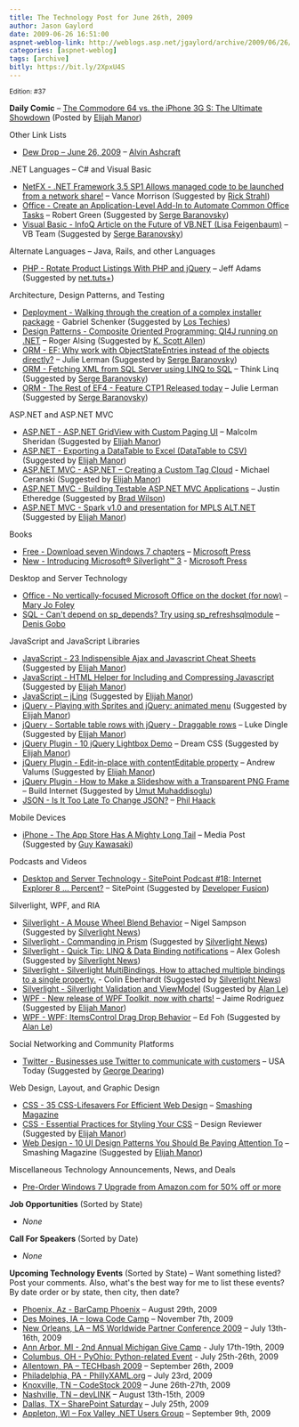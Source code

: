 ```yaml
---
title: The Technology Post for June 26th, 2009
author: Jason Gaylord
date: 2009-06-26 16:51:00
aspnet-weblog-link: http://weblogs.asp.net/jgaylord/archive/2009/06/26/the-technology-post-for-june-26th-2009.aspx
categories: [aspnet-weblog]
tags: [archive]
bitly: https://bit.ly/2XpxU4S
---
```


<small>Edition: #37</small>

**Daily Comic** – [The Commodore 64 vs. the iPhone 3G S: The Ultimate Showdown](http://technologizer.com/2009/06/21/commodore-vs-iphone/) (Posted by [Elijah Manor](http://twitter.com/elijahmanor))

Other Link Lists

- [Dew Drop – June 26, 2009](http://www.alvinashcraft.com/2009/06/26/dew-drop-june-26-2009/) – [Alvin Ashcraft](http://twitter.com/alvinashcraft)

.NET Languages – C# and Visual Basic

- [NetFX - .NET Framework 3.5 SP1 Allows managed code to be launched from a network share!](http://blogs.msdn.com/vancem/archive/2008/08/13/net-framework-3-5-sp1-allows-managed-code-to-be-launched-from-a-network-share.aspx) – Vance Morrison (Suggested by [Rick Strahl](http://twitter.com/RickStrahl))
- [Office - Create an Application-Level Add-In to Automate Common Office Tasks](http://msdn.microsoft.com/en-us/vsto/dd935909.aspx) – Robert Green (Suggested by [Serge Baranovsky](http://twitter.com/sergeb))
- [Visual Basic - InfoQ Article on the Future of VB.NET (Lisa Feigenbaum)](http://blogs.msdn.com/vbteam/archive/2009/06/24/infoq-article-on-the-future-of-vb-net-lisa-feigenbaum.aspx) – VB Team (Suggested by [Serge Baranovsky](http://twitter.com/sergeb))

Alternate Languages – Java, Rails, and other Languages

- [PHP - Rotate Product Listings With PHP and jQuery](http://blog.themeforest.net/tutorials/rotate-product-listings-with-php-and-jquery/) – Jeff Adams (Suggested by [net.tuts+](http://twitter.com/NETTUTS))

Architecture, Design Patterns, and Testing

- [Deployment - Walking through the creation of a complex installer package](http://www.lostechies.com/blogs/gabrielschenker/archive/2009/06/26/walking-through-the-creation-of-a-complex-installer-package.aspx) - Gabriel Schenker (Suggested by [Los Techies](http://twitter.com/lostechies))
- [Design Patterns - Composite Oriented Programming: QI4J running on .NET](http://rogeralsing.com/2009/06/25/composite-oriented-programming-qi4j-running-on-net/) – Roger Alsing (Suggested by [K. Scott Allen](http://twitter.com/OdeToCode))
- [ORM - EF: Why work with ObjectStateEntries instead of the objects directly?](http://thedatafarm.com/blog/data-access/ef-why-work-with-objectstateentries-instead-of-the-objects-directly/) – Julie Lerman (Suggested by [Serge Baranovsky](http://twitter.com/sergeb))
- [ORM - Fetching XML from SQL Server using LINQ to SQL](http://www.thinqlinq.com/Default/Fetching-XML-from-SQL-Server-using-LINQ-to-SQL.aspx) – Think Linq (Suggested by [Serge Baranovsky](http://twitter.com/sergeb))
- [ORM - The Rest of EF4 - Feature CTP1 Released today](http://thedatafarm.com/blog/data-access/the-rest-of-ef4-feature-ctp1-released-today/) – Julie Lerman (Suggested by [Serge Baranovsky](http://twitter.com/sergeb))

ASP.NET and ASP.NET MVC

- [ASP.NET - ASP.NET GridView with Custom Paging UI](http://www.dotnetcurry.com/ShowArticle.aspx?ID=339&AspxAutoDetectCookieSupport=1) – Malcolm Sheridan (Suggested by [Elijah Manor](http://twitter.com/elijahmanor))
- [ASP.NET - Exporting a DataTable to Excel (DataTable to CSV)](http://blog.runxc.com/post/2009/06/24/Exporting-a-DataTable-to-Excel-(DataTable-to-CSV).aspx) (Suggested by [Elijah Manor](http://twitter.com/elijahmanor))
- [ASP.NET MVC - ASP.NET – Creating a Custom Tag Cloud](http://www.codecapers.com/2009/06/aspnet-creating-custom-tag-cloud.html) - Michael Ceranski (Suggested by [Elijah Manor](http://twitter.com/elijahmanor))
- [ASP.NET MVC - Building Testable ASP.NET MVC Applications](http://msdn.microsoft.com/en-ca/magazine/dd942838.aspx) – Justin Etheredge (Suggested by [Brad Wilson](http://twitter.com/bradwilson))
- [ASP.NET MVC - Spark v1.0 and presentation for MPLS ALT.NET](http://whereslou.com/2009/06/24/spark-releas-and-presentation-for-mpls-altnet) (Suggested by [Elijah Manor](http://twitter.com/elijahmanor))

Books

- [Free - Download seven Windows 7 chapters](http://blogs.msdn.com/microsoft_press/archive/2009/06/26/download-seven-windows-7-chapters.aspx) – [Microsoft Press](http://twitter.com/MicrosoftPress)
- [New - Introducing Microsoft® Silverlight™ 3](http://www.microsoft.com/learning/en/us/book.aspx?ID=12578&locale=en-us) - [Microsoft Press](http://twitter.com/MicrosoftPress)

Desktop and Server Technology

- [Office - No vertically-focused Microsoft Office on the docket (for now)](http://blogs.zdnet.com/microsoft/?p=3180) – [Mary Jo Foley](http://twitter.com/maryjofoley)
- [SQL - Can't depend on sp\_depends? Try using sp\_refreshsqlmodule](http://blogs.lessthandot.com/index.php/DataMgmt/DataDesign/can-t-depend-on-sp_depends-try-using-sp_) – [Denis Gobo](http://twitter.com/DenisGobo)

JavaScript and JavaScript Libraries

- [JavaScript - 23 Indispensible Ajax and Javascript Cheat Sheets](http://designreviver.com/tips/24-indispensible-ajax-and-javascript-cheat-sheets/) (Suggested by [Elijah Manor](http://twitter.com/elijahmanor))
- [JavaScript - HTML Helper for Including and Compressing Javascript](http://stimms.blogspot.com/2009/06/html-helper-for-including-and.html) (Suggested by [Elijah Manor](http://twitter.com/elijahmanor))
- [JavaScript – jLinq](http://www.hugoware.net/) (Suggested by [Elijah Manor](http://twitter.com/elijahmanor))
- [jQuery - Playing with Sprites and jQuery: animated menu](http://devness.com/2009/06/playing-with-sprites-and-jquery-animated-menu/) (Suggested by [Elijah Manor](http://twitter.com/elijahmanor))
- [jQuery - Sortable table rows with jQuery - Draggable rows](http://www.lukedingle.com/javascript/sortable-table-rows-with-jquery-draggable-rows/comment-page-1/#comment-243) – Luke Dingle (Suggested by [Elijah Manor](http://twitter.com/elijahmanor))
- [jQuery Plugin - 10 jQuery Lightbox Demo](http://www.dreamcss.com/2009/06/10-jquery-lightbox-demo.html) – Dream CSS (Suggested by [Elijah Manor](http://twitter.com/elijahmanor))
- [jQuery Plugin - Edit-in-place with contentEditable property](http://valums.com/edit-in-place/) – Andrew Valums (Suggested by [Elijah Manor](http://twitter.com/elijahmanor))
- [jQuery Plugin - How to Make a Slideshow with a Transparent PNG Frame](http://buildinternet.com/2009/06/how-to-make-a-slideshow-with-a-transparent-png-frame/) – Build Internet (Suggested by [Umut Muhaddisoglu](http://twitter.com/umutm))
- [JSON - Is It Too Late To Change JSON?](http://haacked.com/archive/2009/06/26/too-late-to-change-json.aspx) – [Phil Haack](http://twitter.com/haacked)

Mobile Devices

- [iPhone - The App Store Has A Mighty Long Tail](http://www.mediapost.com/publications/?fa=Articles.showArticle&art_aid=108738) – Media Post (Suggested by [Guy Kawasaki](http://twitter.com/GuyKawasaki))

Podcasts and Videos

- [Desktop and Server Technology - SitePoint Podcast #18: Internet Explorer 8 … Percent?](http://www.sitepoint.com/blogs/2009/06/26/podcast18-internet-explorer-8-percent/) – SitePoint (Suggested by [Developer Fusion](http://twitter.com/devpodcasts))

Silverlight, WPF, and RIA

- [Silverlight - A Mouse Wheel Blend Behavior](http://compiledexperience.com/Blog/post/A-Mouse-Wheel-Blend-Behavior.aspx) – Nigel Sampson (Suggested by [Silverlight News](http://twitter.com/SilverlightNews))
- [Silverlight - Commanding in Prism](http://www.sparklingclient.com/commanding-in-prism/) (Suggested by [Silverlight News](http://twitter.com/SilverlightNews))
- [Silverlight - Quick Tip: LINQ & Data Binding notifications](http://blogs.microsoft.co.il/blogs/alex_golesh/archive/2009/06/23/quick-tip-linq-amp-data-binding-notifications.aspx) – Alex Golesh (Suggested by [Silverlight News](http://twitter.com/SilverlightNews))
- [Silverlight - Silverlight MultiBindings, How to attached multiple bindings to a single property.](http://www.scottlogic.co.uk/blog/wpf/2009/06/silverlight-multibindings-how-to-attached-mutiple-bindings-to-a-single-property/) - Colin Eberhardt (Suggested by [Silverlight News](http://twitter.com/SilverlightNews))
- [Silverlight - Silverlight Validation and ViewModel](http://www.thejoyofcode.com/Silverlight_Validation_and_ViewModel.aspx) (Suggested by [Alan Le](http://twitter.com/a7an))
- [WPF - New release of WPF Toolkit, now with charts!](http://blogs.msdn.com/jaimer/archive/2009/06/25/new-release-of-wpf-toolkit-now-with-charts.aspx) – Jaime Rodriguez (Suggested by [Elijah Manor](http://twitter.com/elijahmanor))
- [WPF - WPF: ItemsControl Drag Drop Behavior](http://codeblitz.wordpress.com/2009/06/26/wpf-itemscontrol-drag-drop-behavior/) – Ed Foh (Suggested by [Alan Le](http://twitter.com/a7an))

Social Networking and Community Platforms

- [Twitter - Businesses use Twitter to communicate with customers](http://www.usatoday.com/tech/news/2009-06-25-twitter-businesses-consumers_N.htm?loc=interstitialskip) – USA Today (Suggested by [George Dearing](http://twitter.com/GeorgeDearing))

Web Design, Layout, and Graphic Design

- [CSS - 35 CSS-Lifesavers For Efficient Web Design](http://www.smashingmagazine.com/2009/06/25/35-css-lifesavers-for-efficient-web-design/) – [Smashing Magazine](http://twitter.com/smashingmag)
- [CSS - Essential Practices for Styling Your CSS](http://designreviver.com/tips/essential-practices-for-styling-your-css/) – Design Reviewer (Suggested by [Elijah Manor](http://twitter.com/elijahmanor))
- [Web Design - 10 UI Design Patterns You Should Be Paying Attention To](http://www.smashingmagazine.com/2009/06/23/10-ui-design-patterns-you-should-be-paying-attention-to/) – Smashing Magazine (Suggested by [Elijah Manor](http://twitter.com/elijahmanor))

Miscellaneous Technology Announcements, News, and Deals

- [Pre-Order Windows 7 Upgrade from Amazon.com for 50% off or more](http://www.amazon.com/b/?&node=1286119011)

**Job Opportunities** (Sorted by State)

- _None_

**Call For Speakers** (Sorted by Date)

- _None_

**Upcoming Technology Events** (Sorted by State) – Want something listed? Post your comments. Also, what's the best way for me to list these events? By date order or by state, then city, then date?

- [Phoenix, Az - BarCamp Phoenix](http://barcamp.org/BarCampPhoenix) – August 29th, 2009
- [Des Moines, IA – Iowa Code Camp](http://iowacodecamp.com/default.aspx) – November 7th, 2009
- [New Orleans, LA – MS Worldwide Partner Conference 2009](http://www.digitalwpc.com/) – July 13th-16th, 2009
- [Ann Arbor, MI - 2nd Annual Michigan Give Camp](http://michigangivecamp.eventbrite.com/) - July 17th-19th, 2009
- [Columbus, OH - PyOhio: Python-related Event](http://www.developerfusion.com/event/13421/pyohio/) - July 25th-26th, 2009
- [Allentown, PA – TECHbash 2009](http://techbash.com/) – September 26th, 2009
- [Philadelphia, PA - PhillyXAML.org](http://phillyxaml.org/Lists/Events/DispForm.aspx?ID=5&Source=http%3A%2F%2Fphillyxaml%2Eorg%2FLists%2FEvents%2Fcalendar%2Easpx%3FCalendarDate%3D7%252F26%252F2009) – July 23rd, 2009
- [Knoxville, TN – CodeStock 2009](http://www.codestock.org/) – June 26th-27th, 2009
- [Nashville, TN – devLINK](http://devlink.net/) – August 13th-15th, 2009
- [Dallas, TX – SharePoint Saturday](http://www.sharepointsaturday.org/dallas) – July 25th, 2009
- [Appleton, WI – Fox Valley .NET Users Group](http://fvnug.org/dnn/Home/tabid/36/ctl/Details/Mid/377/ItemID/8/Default.aspx?selecteddate=9/9/2009) – September 9th, 2009